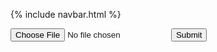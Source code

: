 {% include navbar.html %}

<html>
    <head> 
        <script>
             function uploadFile()
             {
                alert("Hello Prisha"+ fileInput.files[0].name);
                var formdata = new FormData();
                formdata.append("file", fileInput.files[0], "[PROXY]");
                var requestOptions = {
                method: 'POST',
                body: formdata,
                redirect: 'follow'
                };
                fetch("http://localhost:8192/uploadFile", requestOptions)
                .then(response => response.text())
                .then(result => console.log(result))
                .catch(error => console.log('error', error));
             }
            function submit(){
                    let data = document.getElementById("file").files[0];
                    let entry = document.getElementById("file").files[0];
                    console.log('submit',entry,data)
                    fetch("http://localhost:8192/uploadFile", requestOptions)
                    .then(response => response.text())
                    .then(result => console.log(result))
                    .catch(error => console.log('error', error));
             }
        </script> 
    </head>
    <body>
        <form id='formid'> 
            <input type="file" name="fileInput" id="fileInput">
            <button onclick="uploadFile()" name="submit">Submit</button>
        </form> 
    </body> 


</html>